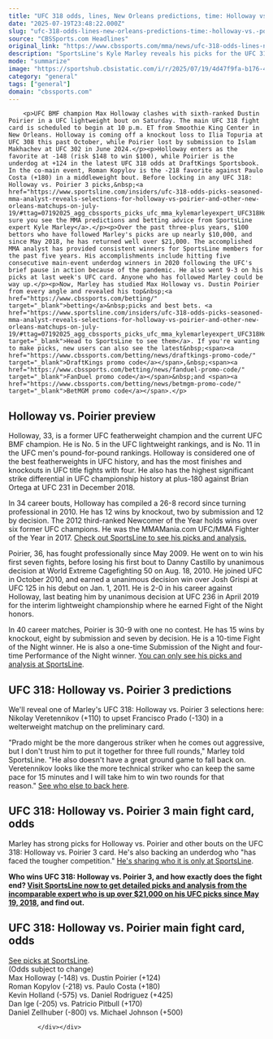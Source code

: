 ```yaml
---
title: "UFC 318 odds, lines, New Orleans predictions, time: Holloway vs. Poirier 3 picks from expert who's up $21,000"
date: "2025-07-19T23:48:22.000Z"
slug: "ufc-318-odds-lines-new-orleans-predictions-time:-holloway-vs.-poirier-3-picks-from-expert-who's-up-dollar21000"
source: "CBSSports.com Headlines"
original_link: "https://www.cbssports.com/mma/news/ufc-318-odds-lines-new-orleans-predictions-time-holloway-vs-poirier-3-picks-from-expert-whos-up-21000/"
description: "SportsLine's Kyle Marley reveals his picks for the UFC 318: Holloway vs. Poirier 3 fight card from the Smoothie King Center in New Orleans on Saturday"
mode: "summarize"
image: "https://sportshub.cbsistatic.com/i/r/2025/07/19/4d47f9fa-b176-49cd-8b24-31f0869838ba/thumbnail/1200x675/c7867812dff87df1cc690f33b6ef6e70/dustin-poirier-max-holloway-ufc-getty-images.jpg"
category: "general"
tags: ["general"]
domain: "cbssports.com"
---
```

<div id="readability-page-1" class="page"><div>
        
        
                            
                
        <p>UFC BMF champion Max Holloway clashes with sixth-ranked Dustin Poirier in a UFC lightweight bout on Saturday. The main UFC 318 fight card is scheduled to begin at 10 p.m. ET from Smoothie King Center in New Orleans. Holloway is coming off a knockout loss to Ilia Topuria at UFC 308 this past October, while Poirier lost by submission to Islam Makhachev at UFC 302 in June 2024.</p><p>Holloway enters as the favorite at -148 (risk $148 to win $100), while Poirier is the underdog at +124 in the latest UFC 318 odds at DraftKings Sportsbook. In the co-main event, Roman Kopylov is the -218 favorite against Paulo Costa (+180) in a middleweight bout. Before locking in any UFC 318: Holloway vs. Poirier 3 picks,&nbsp;<a href="https://www.sportsline.com/insiders/ufc-318-odds-picks-seasoned-mma-analyst-reveals-selections-for-holloway-vs-poirier-and-other-new-orleans-matchups-on-july-19/#ttag=07192025_agg_cbssports_picks_ufc_mma_kylemarleyexpert_UFC318HollowayPoirier">make sure you see the MMA predictions and betting advice from SportsLine expert Kyle Marley</a>.</p><p>Over the past three-plus years, $100 bettors who have followed Marley's picks are up nearly $10,000, and since May 2018, he has returned well over $21,000. The accomplished MMA analyst has provided consistent winners for SportsLine members for the past five years. His accomplishments include hitting five consecutive main-event underdog winners in 2020 following the UFC's brief pause in action because of the pandemic. He also went 9-3 on his picks at last week's UFC card. Anyone who has followed Marley could be way up.</p><p>Now, Marley has studied Max Holloway vs. Dustin Poirier     from every angle and revealed his top&nbsp;<a href="https://www.cbssports.com/betting/" target="_blank">betting</a>&nbsp;picks and best bets. <a href="https://www.sportsline.com/insiders/ufc-318-odds-picks-seasoned-mma-analyst-reveals-selections-for-holloway-vs-poirier-and-other-new-orleans-matchups-on-july-19/#ttag=07192025_agg_cbssports_picks_ufc_mma_kylemarleyexpert_UFC318HollowayPoirier" target="_blank">Head to SportsLine to see them</a>. If you're wanting to make picks, new users can also see the latest&nbsp;<span><a href="https://www.cbssports.com/betting/news/draftkings-promo-code/" target="_blank">DraftKings promo code</a></span>,&nbsp;<span><a href="https://www.cbssports.com/betting/news/fanduel-promo-code/" target="_blank">FanDuel promo code</a></span>&nbsp;and <span><a href="https://www.cbssports.com/betting/news/betmgm-promo-code/" target="_blank">BetMGM promo code</a></span>.</p>
        

<h2>Holloway vs. Poirier preview&nbsp;</h2><p>Holloway, 33, is a former UFC featherweight champion and the current UFC BMF champion. He is No. 5 in the UFC lightweight rankings, and is No. 11 in the UFC men's pound-for-pound rankings. Holloway is considered one of the best featherweights in UFC history, and has the most finishes and knockouts in UFC title fights with four. He also has the highest significant strike differential in UFC championship history at plus-180 against Brian Ortega at UFC 231 in December 2018.</p><p>In 34 career bouts, Holloway has compiled a 26-8 record since turning professional in 2010. He has 12 wins by knockout, two by submission and 12 by decision. The 2012 third-ranked Newcomer of the Year holds wins over six former UFC champions. He was the MMAMania.com UFC/MMA Fighter of the Year in 2017.&nbsp;<a href="https://www.sportsline.com/insiders/ufc-318-odds-picks-seasoned-mma-analyst-reveals-selections-for-holloway-vs-poirier-and-other-new-orleans-matchups-on-july-19/#ttag=07192025_agg_cbssports_picks_ufc_mma_kylemarleyexpert_UFC318HollowayPoirier">Check out SportsLine to see his picks and analysis.</a></p><p>Poirier, 36, has fought professionally since May 2009. He went on to win his first seven fights, before losing his first bout to Danny Castillo by unanimous decision at World Extreme Cagefighting 50 on Aug. 18, 2010. He joined UFC in October 2010, and earned a unanimous decision win over Josh Grispi at UFC 125 in his debut on Jan. 1, 2011. He is 2-0 in his career against Holloway, last beating him by unanimous decision at UFC 236 in April 2019 for the interim lightweight championship where he earned Fight of the Night honors.</p>
        

<p>In 40 career matches, Poirier is 30-9 with one no contest. He has 15 wins by knockout, eight by submission and seven by decision. He is a 10-time Fight of the Night winner. He is also a one-time Submission of the Night and four-time Performance of the Night winner.&nbsp;<a href="https://www.sportsline.com/insiders/ufc-318-odds-picks-seasoned-mma-analyst-reveals-selections-for-holloway-vs-poirier-and-other-new-orleans-matchups-on-july-19/#ttag=07192025_agg_cbssports_picks_ufc_mma_kylemarleyexpert_UFC318HollowayPoirier">You can only see his picks and analysis at SportsLine</a>.&nbsp;</p><h2>UFC 318: Holloway vs. Poirier 3 predictions</h2><p>We'll reveal one of Marley's UFC 318: Holloway vs. Poirier 3 selections here: Nikolay Veretennikov (+110) to upset Francisco Prado (-130) in a welterweight matchup on the preliminary card.</p><p>"Prado might be the more dangerous striker when he comes out aggressive, but I don't trust him to put it together for three full rounds," Marley told SportsLine. "He also doesn't have a great ground game to fall back on. Veretennikov looks like the more technical striker who can keep the same pace for 15 minutes and I will take him to win two rounds for that reason."&nbsp;<a href="https://www.sportsline.com/insiders/ufc-318-odds-picks-seasoned-mma-analyst-reveals-selections-for-holloway-vs-poirier-and-other-new-orleans-matchups-on-july-19/#ttag=07192025_agg_cbssports_picks_ufc_mma_kylemarleyexpert_UFC318HollowayPoirier">See who else to back here</a>.</p>
        

<h2>UFC 318: Holloway vs. Poirier 3 main fight card, odds</h2><p>Marley has strong picks for Holloway vs. Poirier and other bouts on the UFC 318: Holloway vs. Poirier 3 card. He's also backing an underdog who "has faced the tougher competition."&nbsp;<a href="https://www.sportsline.com/insiders/ufc-318-odds-picks-seasoned-mma-analyst-reveals-selections-for-holloway-vs-poirier-and-other-new-orleans-matchups-on-july-19/#ttag=07192025_agg_cbssports_picks_ufc_mma_kylemarleyexpert_UFC318HollowayPoirier">He's sharing who it is only at SportsLine</a>.</p><p><strong>Who wins UFC 318: Holloway vs. Poirier 3, and how exactly does the fight end?&nbsp;<a href="https://www.sportsline.com/insiders/ufc-318-odds-picks-seasoned-mma-analyst-reveals-selections-for-holloway-vs-poirier-and-other-new-orleans-matchups-on-july-19/#ttag=07192025_agg_cbssports_picks_ufc_mma_kylemarleyexpert_UFC318HollowayPoirier">Visit SportsLine now to get detailed picks and analysis from the incomparable expert who is up over $21,000 on his UFC picks since May 19, 2018</a>, and find out.</strong></p><h2>UFC 318: Holloway vs. Poirier main fight card, odds&nbsp;</h2><p><a href="https://www.sportsline.com/insiders/ufc-318-odds-picks-seasoned-mma-analyst-reveals-selections-for-holloway-vs-poirier-and-other-new-orleans-matchups-on-july-19/#ttag=07192025_agg_cbssports_picks_ufc_mma_kylemarleyexpert_UFC318HollowayPoirier" target="_blank">See picks at SportsLine</a>.<br>(Odds subject to change)<br>Max Holloway (-148) vs. Dustin Poirier (+124)<br>Roman Kopylov (-218) vs. Paulo Costa (+180)<br>Kevin Holland (-575) vs. Daniel Rodriguez (+425)<br>Dan Ige (-205) vs. Patricio Pitbull (+170)<br>Daniel Zellhuber (-800) vs. Michael Johnson (+500)</p>
        




        
            </div></div>